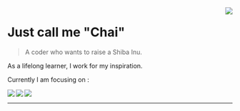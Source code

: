 <a href="#">
<img align="right" src="https://github-readme-stats.vercel.app/api?username=CHAIMIND&show_icons=true&hide_border=true&icon_color=586069&title_color=a0a9af">
</a>

# Just call me "Chai"

> A coder who wants to raise a Shiba Inu.

As a lifelong learner, I work for my inspiration.

Currently I am focusing on :

<a href="https://github.com/hexojs/hexo">
  <img align="left" src="https://github-readme-stats.vercel.app/api/pin/?username=MegEngine&repo=MegEngine&show_owner=true" />
</a>

<a href="https://github.com/hexojs/hexo">
  <img align="left" src="https://github-readme-stats.vercel.app/api/pin/?username=MegEngine&repo=Docs&show_owner=true" />
</a>

<a href="#"><img align="center" src="https://via.placeholder.com/600x1.png/fff/fff"></a>

----
